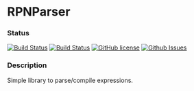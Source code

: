 # RPNParser
### Status
[![Build Status](https://travis-ci.org/Kaosumaru/RPNParser.svg?branch=master)](https://travis-ci.org/Kaosumaru/RPNParser)
[![Build Status](https://ci.appveyor.com/api/projects/status/dt9vlfhvmres385f?svg=true)](https://ci.appveyor.com/project/Kaosumaru/rpnparser)
[![GitHub license](https://img.shields.io/badge/license-MIT-blue.svg)](https://github.com/Kaosumaru/RPNParser/blob/master/LICENSE)
[![Github Issues](https://img.shields.io/github/issues/Kaosumaru/RPNParser.svg)](https://github.com/Kaosumaru/RPNParser/issues)

### Description
Simple library to parse/compile expressions.
